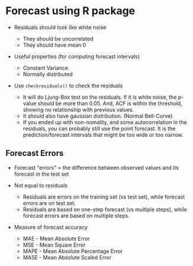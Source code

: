 # Forecast using R package

- Residuals should look like white noise
  - They should be uncorrelated
  - They should have mean 0

- Useful properties (for computing forecast intervals)
  - Constant Variance
  - Normally distributed

- Use `checkresiduals()` to check the residuals
  - It will do Ljung-Box test on the residuals. If it is white noise, the p-value should be more than 0.05. And, ACF is within the threshold, showing no relationship with previous values.
  - It should also have gaussian distribution. (Normal Bell-Curve)
  - If you ended up with non-nomality, and some autocorrelation in the residuals, you can probably still use the point forecast. It is the prediction/forecast intervals that might be too wide or too narrow.

## Forecast Errors

- Forecast "errors" = the difference between observed values and its forecast in the test set

- Not equal to residuals
  - Residuals are errors on the training set (vs test set), while forecast errors are on test set.
  - Residuals are based on one-step forecast (vs multiple steps), while forecast errors are based on multiple steps.

- Measure of forecast accuracy
    - MAE - Mean Absolute Error
    - MSE - Mean Square Error
    - MAPE - Mean Absolute Percentage Error
    - MASE - Mean Absolute Scaled Error